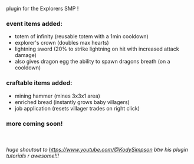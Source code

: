 plugin for the Explorers SMP !

### event items added:

* totem of infinity (reusable totem with a 1min cooldown)
* explorer's crown (doubles max hearts)
* lightning sword (20% to strike lightning on hit with increased attack damage)
* also gives dragon egg the ability to spawn dragons breath (on a cooldown)

### craftable items added:
* mining hammer (mines 3x3x1 area)
* enriched bread (instantly grows baby villagers)
* job application (resets villager trades on right click)


### more coming soon!

<br>

###### huge shoutout to https://www.youtube.com/@KodySimpson btw his plugin tutorials r awesome!!!
